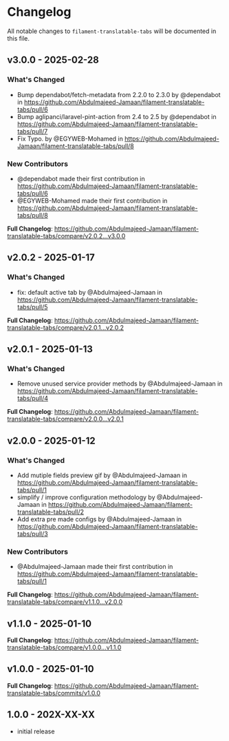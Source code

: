 # Changelog

All notable changes to `filament-translatable-tabs` will be documented in this file.

## v3.0.0 - 2025-02-28

### What's Changed

* Bump dependabot/fetch-metadata from 2.2.0 to 2.3.0 by @dependabot in https://github.com/Abdulmajeed-Jamaan/filament-translatable-tabs/pull/6
* Bump aglipanci/laravel-pint-action from 2.4 to 2.5 by @dependabot in https://github.com/Abdulmajeed-Jamaan/filament-translatable-tabs/pull/7
* Fix Typo. by @EGYWEB-Mohamed in https://github.com/Abdulmajeed-Jamaan/filament-translatable-tabs/pull/8

### New Contributors

* @dependabot made their first contribution in https://github.com/Abdulmajeed-Jamaan/filament-translatable-tabs/pull/6
* @EGYWEB-Mohamed made their first contribution in https://github.com/Abdulmajeed-Jamaan/filament-translatable-tabs/pull/8

**Full Changelog**: https://github.com/Abdulmajeed-Jamaan/filament-translatable-tabs/compare/v2.0.2...v3.0.0

## v2.0.2 - 2025-01-17

### What's Changed

* fix: default active tab by @Abdulmajeed-Jamaan in https://github.com/Abdulmajeed-Jamaan/filament-translatable-tabs/pull/5

**Full Changelog**: https://github.com/Abdulmajeed-Jamaan/filament-translatable-tabs/compare/v2.0.1...v2.0.2

## v2.0.1 - 2025-01-13

### What's Changed

* Remove unused service provider methods by @Abdulmajeed-Jamaan in https://github.com/Abdulmajeed-Jamaan/filament-translatable-tabs/pull/4

**Full Changelog**: https://github.com/Abdulmajeed-Jamaan/filament-translatable-tabs/compare/v2.0.0...v2.0.1

## v2.0.0 - 2025-01-12

### What's Changed

* Add mutiple fields preview gif by @Abdulmajeed-Jamaan in https://github.com/Abdulmajeed-Jamaan/filament-translatable-tabs/pull/1
* simplify / improve configuration methodology by @Abdulmajeed-Jamaan in https://github.com/Abdulmajeed-Jamaan/filament-translatable-tabs/pull/2
* Add extra pre made configs by @Abdulmajeed-Jamaan in https://github.com/Abdulmajeed-Jamaan/filament-translatable-tabs/pull/3

### New Contributors

* @Abdulmajeed-Jamaan made their first contribution in https://github.com/Abdulmajeed-Jamaan/filament-translatable-tabs/pull/1

**Full Changelog**: https://github.com/Abdulmajeed-Jamaan/filament-translatable-tabs/compare/v1.1.0...v2.0.0

## v1.1.0 - 2025-01-10

**Full Changelog**: https://github.com/Abdulmajeed-Jamaan/filament-translatable-tabs/compare/v1.0.0...v1.1.0

## v1.0.0 - 2025-01-10

**Full Changelog**: https://github.com/Abdulmajeed-Jamaan/filament-translatable-tabs/commits/v1.0.0

## 1.0.0 - 202X-XX-XX

- initial release
